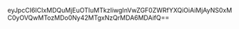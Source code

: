 eyJpcCI6ICIxMDQuMjEuOTIuMTkzIiwgInVwZGF0ZWRfYXQiOiAiMjAyNS0xMC0yOVQwMTozMDo0Ny42MTgxNzQrMDA6MDAifQ==